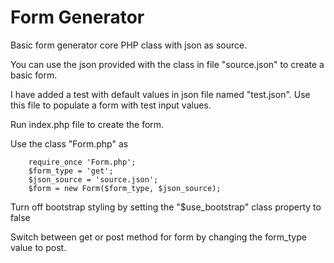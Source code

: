 # Form Generator
Basic form generator core PHP class with json as source.

You can use the json provided with the class in file "source.json" to create a basic form.

I have added a test with default values in json file named "test.json". Use this file to populate a form with test input values.

Run index.php file to create the form.

Use the class "Form.php" as 

```
    require_once 'Form.php';
    $form_type = 'get';
    $json_source = 'source.json';
    $form = new Form($form_type, $json_source);
```

Turn off bootstrap styling by setting the "$use_bootstrap" class property to false  

Switch between get or post method for form by changing the form_type value to post.
